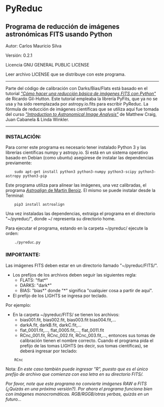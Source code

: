 # PyReduc

## Programa de reducción de imágenes astronómicas FITS usando Python
Autor: Carlos Mauricio Silva

Versión: 0.2.1

Licencia GNU GENERAL PUBLIC LICENSE

Leer archivo LICENSE que se distribuye con este programa.
________________________________________________________

Parte del código de calibración con Darks/Bias/Flats está
basado en el tutorial [*"Cómo hacer una reducción básica de imágenes FITS con Python"*](https://freeshell.de/~rgh/arch/python/python-red-basica.pdf)
de Ricardo Gil-Hutton. Este tutorial empleaba la librería PyFits, que ya no se usa
y ha sido reemplazada por astropy.io.fits para escribir PyReduc.
La fórmula de reducción de imágenes científicas que se utiliza aquí fue tomada del curso
[*"Introduction to Astronomical Image Analysis"*](http://image-analysis.readthedocs.io/en/latest/index.html) de  Matthew Craig, Juan Cabanela & Linda Winkler.
_______________________________________________________

### INSTALACIÓN:
Para correr este programa es necesario tener instalado Python 3 y las librerías científicas numpy y astropy.io.
Si está en un sistema operativo basado en Debian (como ubuntu) asegúrese de instalar las dependencias previamente:
```
	sudo apt-get install python3 python3-numpy python3-scipy python3-astropy python3-pip
```
Este programa utiliza para alinear las imágenes, una vez calibradas, el programa [*Astroalign* de Martin Beroiz](https://github.com/toros-astro/astroalign). El mismo se puede instalar desde la Terminal:
```
	pip3 install astroalign
```

Una vez instaladas las dependencias, extraiga el programa en el directorio "~/pyreduc/", donde ~/ representa su directorio home.

Para ejecutar el programa, estando en la carpeta ~/pyreduc/ ejecute la orden:
```
	./pyreduc.py
```

### IMPORTANTE:
Las imágenes FITS deben estar en un directorio llamado "~/pyreduc/FITS/".
- Los prefijos de los archivos deben seguir las siguientes regla:
  - FLATS: "flat*"
  - DARKS: "dark*"
  - BIAS: "bias*"
donde "*" significa "cualquier cosa a partir de aquí".
- El prefijo de los LIGHTS se ingresa por teclado.

Por ejemplo:
- En la carpeta ~/pyreduc/FITS/ se tienen los archivos:
  - bias001.fit, bias002.fit, bias003.fit bias004.fit,...
  - darkA.fit, darkB.fit, darkC.fit,...
  - flat_0001.fit,..., flat_0005.fit,..., flat_0011.fit
  - RCnc_001.fit, RCnc_002.fit, RCnc_003.fit,...,
entonces sus tomas de calibración tienen el nombre correcto. Cuando el programa pida el prefijo de las tomas LIGHTS (es decir, sus tomas científicas),
se deberá ingresar por teclado:
```
	RCnc
```
Nota: *En este caso también puede ingresar "R", puesto que es el único prefijo de archivo que comienza con esa letra en su directorio FITS/.*


*Por favor, note que este programa no convierte imágenes RAW a FITS (¿Quizás en una próxima versión?).*
*Por ahora el programa funciona bien con imágenes monocromáticas. RGB/RGGB/otras yerbas, quizás en un futuro...*
